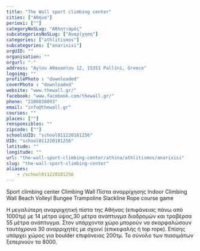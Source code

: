 ```yaml
---
title: "The Wall sport climbing center"
cities: ["Αθήνα"]
perioxi: [""]
categoryNoSLug: "Αθλητισμός"
subcategoriesNoSLug: ["Αναρίχηση"]
categories: ["athlitismos"]
subcategories: ["anarixisi"]
orgUID: ""
organisation: ""
orgurl: "-"
address: "Αγίου Αθανασίου 12, 15351 Pallíni, Greece"
logoimg: ""
profilePhoto : "downloaded"
coverPhoto : "downloaded"
website: "www.thewall.gr/"
facebook: "www.facebook.com/thewall.gr/"
phone: "2106030093"
email: "info@thewall.gr"
courses: ""
places: [""]
rensponsibles: ""
zipcode: [""]
schoolsUID: "school011220181256"
UID: "school011220181256"
latitude: ""
longitude: ""
url: "the-wall-sport-climbing-center/athina/athlitismos/anarixisi"
slug: "the-wall-sport-climbing-center"
aliases:
    - /school011220181256
---
```



Sport climbing center Climbing Wall Πίστα αναρρίχησης Indoor Climbing Wall Beach Volleyl Bungee Trampoline Slackline Rope course game

Η μεγαλύτερη αναρριχητική πίστα της Αθήνας (επιφάνειας πάνω από 1000τμ) με 14 μέτρα ύψος,30 μέτρα ανάπτυγμα διαδρομών και τραβέρσα 55 μέτρα ανάπτυγμα. Στον υπάρχοντα χώρο μπορούν να σκαρφαλώσουν ταυτόχρονα 30 αναρριχητές με σχοινί (επικεφαλής ή top rope). Επίσης υπάρχει χώρος για boulder επιφάνειας 200τμ. Το σύνολο των πιασιμάτων ξεπερνούν τα 8000.